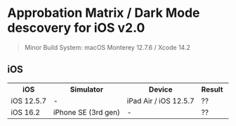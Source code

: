 # Approbation Matrix / Dark Mode descovery for iOS v2.0

> Minor Build System: macOS Monterey 12.7.6 / Xcode 14.2

## iOS

<table>
    <tr>
      <th>iOS</th>
      <th>Simulator</th>
      <th>Device</th>
      <th>Result</th>
      <th>Details</th>
    </tr>
    <tr>
      <td nowrap>iOS 12.5.7</td>
      <td>-</td>
      <td nowrap>iPad Air / iOS 12.5.7</td>
      <td>??</td>
      <td>-</td>
    </tr>
    <tr>
      <td nowrap>iOS 16.2</td>
      <td nowrap>iPhone SE (3rd gen)</td>
      <td>-</td>
      <td>??</td>
      <td>-</td>
    </tr>
</table>
